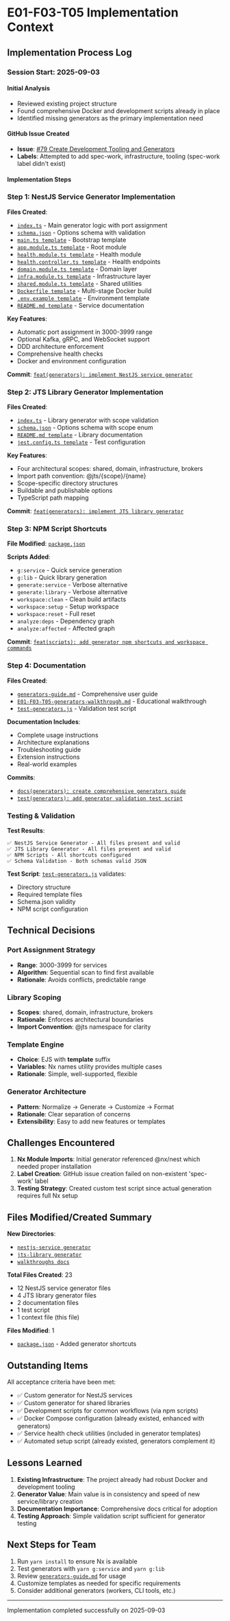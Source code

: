 # E01-F03-T05 Implementation Context

## Implementation Process Log

### Session Start: 2025-09-03

#### Initial Analysis
- Reviewed existing project structure
- Found comprehensive Docker and development scripts already in place
- Identified missing generators as the primary implementation need

#### GitHub Issue Created
- **Issue**: [#79 Create Development Tooling and Generators](https://github.com/ddoachi/jts/issues/79)
- **Labels**: Attempted to add spec-work, infrastructure, tooling (spec-work label didn't exist)

#### Implementation Steps

### Step 1: NestJS Service Generator Implementation

**Files Created**:
- [`index.ts`](../../../../tools/generators/nestjs-service/index.ts) - Main generator logic with port assignment
- [`schema.json`](../../../../tools/generators/nestjs-service/schema.json) - Options schema with validation
- [`main.ts template`](../../../../tools/generators/nestjs-service/files/src/main.ts__template__) - Bootstrap template
- [`app.module.ts template`](../../../../tools/generators/nestjs-service/files/src/app/app.module.ts__template__) - Root module
- [`health.module.ts template`](../../../../tools/generators/nestjs-service/files/src/app/health/health.module.ts__template__) - Health module
- [`health.controller.ts template`](../../../../tools/generators/nestjs-service/files/src/app/health/health.controller.ts__template__) - Health endpoints
- [`domain.module.ts template`](../../../../tools/generators/nestjs-service/files/src/domain/domain.module.ts__template__) - Domain layer
- [`infra.module.ts template`](../../../../tools/generators/nestjs-service/files/src/infra/infra.module.ts__template__) - Infrastructure layer  
- [`shared.module.ts template`](../../../../tools/generators/nestjs-service/files/src/shared/shared.module.ts__template__) - Shared utilities
- [`Dockerfile template`](../../../../tools/generators/nestjs-service/files/Dockerfile__template__) - Multi-stage Docker build
- [`.env.example template`](../../../../tools/generators/nestjs-service/files/.env.example__template__) - Environment template
- [`README.md template`](../../../../tools/generators/nestjs-service/files/README.md__template__) - Service documentation

**Key Features**:
- Automatic port assignment in 3000-3999 range
- Optional Kafka, gRPC, and WebSocket support
- DDD architecture enforcement
- Comprehensive health checks
- Docker and environment configuration

**Commit**: [`feat(generators): implement NestJS service generator`](https://github.com/ddoachi/jts/commit/c0f185d)

### Step 2: JTS Library Generator Implementation

**Files Created**:
- [`index.ts`](../../../../tools/generators/jts-library/index.ts) - Library generator with scope validation
- [`schema.json`](../../../../tools/generators/jts-library/schema.json) - Options schema with scope enum
- [`README.md template`](../../../../tools/generators/jts-library/files/README.md__template__) - Library documentation
- [`jest.config.ts template`](../../../../tools/generators/jts-library/files/jest.config.ts__template__) - Test configuration

**Key Features**:
- Four architectural scopes: shared, domain, infrastructure, brokers
- Import path convention: @jts/{scope}/{name}
- Scope-specific directory structures
- Buildable and publishable options
- TypeScript path mapping

**Commit**: [`feat(generators): implement JTS library generator`](https://github.com/ddoachi/jts/commit/201dff3)

### Step 3: NPM Script Shortcuts

**File Modified**: [`package.json`](../../../../package.json)

**Scripts Added**:
- `g:service` - Quick service generation
- `g:lib` - Quick library generation
- `generate:service` - Verbose alternative
- `generate:library` - Verbose alternative
- `workspace:clean` - Clean build artifacts
- `workspace:setup` - Setup workspace
- `workspace:reset` - Full reset
- `analyze:deps` - Dependency graph
- `analyze:affected` - Affected graph

**Commit**: [`feat(scripts): add generator npm shortcuts and workspace commands`](https://github.com/ddoachi/jts/commit/8f25973)

### Step 4: Documentation

**Files Created**:
- [`generators-guide.md`](../../../../docs/generators-guide.md) - Comprehensive user guide
- [`E01-F03-T05-generators-walkthrough.md`](../../../../docs/walkthroughs/E01-F03-T05-generators-walkthrough.md) - Educational walkthrough
- [`test-generators.js`](../../../../scripts/test-generators.js) - Validation test script

**Documentation Includes**:
- Complete usage instructions
- Architecture explanations
- Troubleshooting guide
- Extension instructions
- Real-world examples

**Commits**:
- [`docs(generators): create comprehensive generators guide`](https://github.com/ddoachi/jts/commit/b9e8024)
- [`test(generators): add generator validation test script`](https://github.com/ddoachi/jts/commit/d54e659)

### Testing & Validation

**Test Results**:
```
✅ NestJS Service Generator - All files present and valid
✅ JTS Library Generator - All files present and valid  
✅ NPM Scripts - All shortcuts configured
✅ Schema Validation - Both schemas valid JSON
```

**Test Script**: [`test-generators.js`](../../../../scripts/test-generators.js) validates:
- Directory structure
- Required template files
- Schema.json validity
- NPM script configuration

## Technical Decisions

### Port Assignment Strategy
- **Range**: 3000-3999 for services
- **Algorithm**: Sequential scan to find first available
- **Rationale**: Avoids conflicts, predictable range

### Library Scoping
- **Scopes**: shared, domain, infrastructure, brokers
- **Rationale**: Enforces architectural boundaries
- **Import Convention**: @jts namespace for clarity

### Template Engine
- **Choice**: EJS with __template__ suffix
- **Variables**: Nx names utility provides multiple cases
- **Rationale**: Simple, well-supported, flexible

### Generator Architecture
- **Pattern**: Normalize → Generate → Customize → Format
- **Rationale**: Clear separation of concerns
- **Extensibility**: Easy to add new features or templates

## Challenges Encountered

1. **Nx Module Imports**: Initial generator referenced @nx/nest which needed proper installation
2. **Label Creation**: GitHub issue creation failed on non-existent 'spec-work' label
3. **Testing Strategy**: Created custom test script since actual generation requires full Nx setup

## Files Modified/Created Summary

**New Directories**:
- [`nestjs-service generator`](../../../../tools/generators/nestjs-service/)
- [`jts-library generator`](../../../../tools/generators/jts-library/)
- [`walkthroughs docs`](../../../../docs/walkthroughs/)

**Total Files Created**: 23
- 12 NestJS service generator files
- 4 JTS library generator files
- 2 documentation files
- 1 test script
- 1 context file (this file)

**Files Modified**: 1
- [`package.json`](../../../../package.json) - Added generator shortcuts

## Outstanding Items

All acceptance criteria have been met:
- ✅ Custom generator for NestJS services
- ✅ Custom generator for shared libraries
- ✅ Development scripts for common workflows (via npm scripts)
- ✅ Docker Compose configuration (already existed, enhanced with generators)
- ✅ Service health check utilities (included in generator templates)
- ✅ Automated setup script (already existed, generators complement it)

## Lessons Learned

1. **Existing Infrastructure**: The project already had robust Docker and development tooling
2. **Generator Value**: Main value is in consistency and speed of new service/library creation
3. **Documentation Importance**: Comprehensive docs critical for adoption
4. **Testing Approach**: Simple validation script sufficient for generator testing

## Next Steps for Team

1. Run `yarn install` to ensure Nx is available
2. Test generators with `yarn g:service` and `yarn g:lib`
3. Review [`generators-guide.md`](../../../../docs/generators-guide.md) for usage
4. Customize templates as needed for specific requirements
5. Consider additional generators (workers, CLI tools, etc.)

---

Implementation completed successfully on 2025-09-03